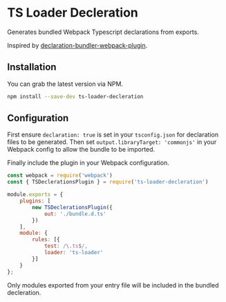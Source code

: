 # TS Loader Decleration

Generates bundled Webpack Typescript declarations from exports.

Inspired by [declaration-bundler-webpack-plugin](https://www.npmjs.com/package/declaration-bundler-webpack-plugin).

## Installation

You can grab the latest version via NPM.

```bash
npm install --save-dev ts-loader-decleration
```

## Configuration

First ensure `declaration: true` is set in your `tsconfig.json` for declaration files to be generated.
Then set `output.libraryTarget: 'commonjs'` in your Webpack config to allow the bundle to be imported.

Finally include the plugin in your Webpack configuration.

```javascript
const webpack = require('webpack')
const { TSDeclerationsPlugin } = require('ts-loader-decleration')

module.exports = {
	plugins: [
		new TSDeclerationsPlugin({
			out: './bundle.d.ts'
		})
	],
	module: {
		rules: [{
			test: /\.ts$/,
			loader: 'ts-loader'
		}]
	}
};
```

Only modules exported from your entry file will be included in the bundled decleration.